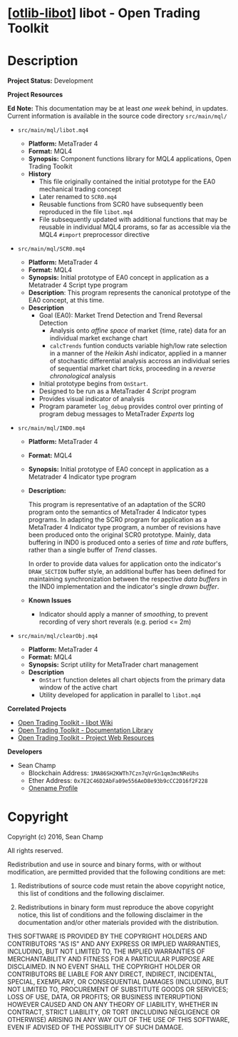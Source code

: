 [[otlib-libot][libot]] libot - Open Trading Toolkit 
===================================================

# Description

**Project Status:** Development

**Project Resources**

**Ed Note:** This documentation may be at least _one week_ behind, in updates. Current information is available in the source code directory `src/main/mql/`

* `src/main/mql/libot.mq4`
    * **Platform:** MetaTrader 4
    * **Format:** MQL4
    * **Synopsis:** Component functions library for MQL4 applications,
      Open Trading Toolkit 
    * **History**
        * This file originally contained the initial prototype for the
          EA0 mechanical trading concept
        * Later renamed to `SCR0.mq4`
        * Reusable functions from SCR0 have subsequently been
          reproduced in the file `libot.mq4`
        * File subsequently updated with additional functions that may
          be reusable in individual MQL4 prorams, so far as accessible
          via the MQL4 `#import` preprocessor directive

* `src/main/mql/SCR0.mq4`
    * **Platform:** MetaTrader 4
    * **Format:** MQL4
    * **Synopsis:** Initial prototype of EA0 concept in application as
      a Metatrader 4 Script type program
    * **Description**: This program represents the canonical prototype
      of the EA0 concept, at this time.
    * **Description**
        * Goal (EA0): Market Trend Detection and Trend Reversal Detection
            * Analysis onto _affine space_ of market {time, rate} data
              for an individual market exchange chart
            * `calcTrends` funtion conducts variable high/low rate
              selection in a manner of the _Heikin Ashi_ indicator,
              applied in a manner of stochastic differential analysis
              accross an individual series of sequential market chart
              _ticks_, proceeding in a _reverse chronological_
              analysis
        * Initial prototype begins from `OnStart`.
        * Designed to be run as a MetaTrader 4 _Script_ program
        * Provides visual indicator of analysis
        * Program parameter `log_debug` provides control over printing
          of program debug messages to MetaTrader _Experts_ log

* `src/main/mql/IND0.mq4`
    * **Platform:** MetaTrader 4
    * **Format:** MQL4
    * **Synopsis:** Initial prototype of EA0 concept in application as
      a Metatrader 4 Indicator type program
    * **Description:**

      This program is representative of an adaptation of the SCR0
      program onto the semantics of MetaTrader 4 Indicator types
      programs. In adapting the SCR0 program for application as a
      MetaTrader 4 Indicator type program, a number of revisions have
      been produced onto the original SCR0 prototype. Mainly, data
      buffering in IND0 is produced onto a series of _time_ and _rate_
      buffers, rather than a single buffer of _Trend_ classes.

      In order to provide data values for application onto the
      indicator's `DRAW_SECTION` buffer style, an additional buffer
      has been defined for maintaining synchronization between the
      respective _data buffers_ in the IND0 implementation and the
      indicator's single _drawn buffer_.

    * **Known Issues**
        * Indicator should apply a manner of _smoothing_, to prevent
          recording of very short reverals (e.g. period <= 2m)

* `src/main/mql/clearObj.mq4`
    * **Platform:** MetaTrader 4
    * **Format:** MQL4
    * **Synopsis:** Script utility for MetaTrader chart management
    * **Description**
        * `OnStart` function deletes all chart objects from the
          primary data window of the active chart
        * Utility developed for application in parallel to `libot.mq4`


**Correlated Projects**

* [Open Trading Toolkit - libot Wiki][libot-wiki]
* [Open Trading Toolkit - Documentation Library][otlib-doc]
* [Open Trading Toolkit - Project Web Resources][otlib-site]

**Developers**

* Sean Champ
    * Blockchain Address: `1MA86SH2KWTh7Czn7qVrGn1qm3mcNReUhs`
    * Ether Address: `0x7E2C46D2AbFa09e556AeD8e93b9cCC2D16f2F228`
    * [Onename Profile](https://onename.com/spchamp)

# Copyright

Copyright (c) 2016, Sean Champ

All rights reserved.

Redistribution and use in source and binary forms, with or without
modification, are permitted provided that the following conditions are
met: 

1. Redistributions of source code must retain the above copyright
   notice, this list of conditions and the following disclaimer.

2. Redistributions in binary form must reproduce the above copyright
   notice, this list of conditions and the following disclaimer in the
   documentation and/or other materials provided with the
   distribution. 

THIS SOFTWARE IS PROVIDED BY THE COPYRIGHT HOLDERS AND CONTRIBUTORS
"AS IS" AND ANY EXPRESS OR IMPLIED WARRANTIES, INCLUDING, BUT NOT
LIMITED TO, THE IMPLIED WARRANTIES OF MERCHANTABILITY AND FITNESS FOR
A PARTICULAR PURPOSE ARE DISCLAIMED. IN NO EVENT SHALL THE COPYRIGHT
HOLDER OR CONTRIBUTORS BE LIABLE FOR ANY DIRECT, INDIRECT, INCIDENTAL,
SPECIAL, EXEMPLARY, OR CONSEQUENTIAL DAMAGES (INCLUDING, BUT NOT
LIMITED TO, PROCUREMENT OF SUBSTITUTE GOODS OR SERVICES; LOSS OF USE,
DATA, OR PROFITS; OR BUSINESS INTERRUPTION) HOWEVER CAUSED AND ON ANY
THEORY OF LIABILITY, WHETHER IN CONTRACT, STRICT LIABILITY, OR TORT
(INCLUDING NEGLIGENCE OR OTHERWISE) ARISING IN ANY WAY OUT OF THE USE
OF THIS SOFTWARE, EVEN IF ADVISED OF THE POSSIBILITY OF SUCH DAMAGE.

[libot]: https://github.com/otlib/otlib-libot "Open Trading Toolkit - Open Trading Library"
[libot-wiki]: https://github.com/otlib/otlib-libot/wiki "Open Trading Toolkit - libot wiki"
[otlib-doc]: https://github.com/otlib/otlib-doc "Open Trading Toolkit - Documentation Library"
[otlib-site]: https://github.com/otlib/otlib.github.io "Open Trading Toolkit - Project Web Resources"
